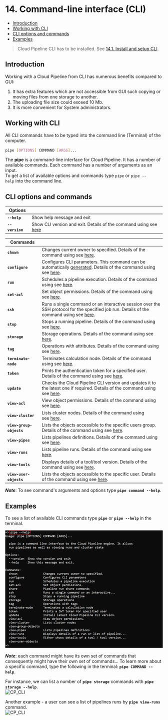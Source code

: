 # 14. Command-line interface (CLI)

- [Introduction](#introduction)
- [Working with CLI](#working-with-cli)
- [CLI options and commands](#cli-options-and-commands)
- [Examples](#examples)

> Cloud Pipeline CLI has to be installed. See [14.1. Install and setup CLI](14.1._Install_and_setup_CLI.md).

## Introduction

Working with a Cloud Pipeline from CLI has numerous benefits compared to GUI:

1. It has extra features which are not accessible from GUI such copying or moving files from one storage to another.
2. The uploading file size could exceed 10 Mb.
3. It is more convenient for System administrators.

## Working with CLI

All CLI commands have to be typed into the command line (Terminal) of the computer.

``` bash
pipe [OPTIONS] COMMAND [ARGS]...
```

The **pipe** is a command-line interface for Cloud Pipeline. It has a number of available commands. Each command has a number of arguments as an input.  
To get a list of available options and commands type `pipe` or `pipe --help` into the command line.

## CLI options and commands

| Options |  |
|---|---|
| **`--help`** | Show help message and exit |
| **`--version`** | Show CLI version and exit. Details of the command using see [here](14.1._Install_and_setup_CLI.md#how-to-install-and-setup-pipe-cli) |

| Commands |  |
|---|---|
| **`chown`** | Changes current owner to specified. Details of the command using see [here](14.7._View_and_manage_Permissions_via_CLI.md#change-owner-property). |
| **`configure`** | Configures CLI parameters. This command can be automatically [generated](../12_Manage_Settings/12._Manage_Settings.md#cli-tab). Details of the command using see [here](14.1._Install_and_setup_CLI.md). |
| **`run`** | Schedules a pipeline execution. Details of the command using see [here](14.5._Manage_pipeline_executions_via_CLI.md#schedule-a-pipeline-execution). |
| **`set-acl`** | Set object permissions. Details of the command using see [here](14.7._View_and_manage_Permissions_via_CLI.md#manage-permissions). |
| **`ssh`** | Runs a single command or an interactive session over the SSH protocol for the specified job run. Details of the command using see [here](14.5._Manage_pipeline_executions_via_CLI.md#run-a-single-command-or-an-interactive-session-over-the-ssh-protocol). |
| **`stop`** | Stops a running pipeline. Details of the command using see [here](14.5._Manage_pipeline_executions_via_CLI.md#stop-a-pipeline-execution). |
| **`storage`** | Storage operations. Details of the command using see [here](14.3._Manage_Storage_via_CLI.md). |
| **`tag`** | Operations with attributes. Details of the command using see [here](14.2._View_and_manage_Attributes_via_CLI.md). |
| **`terminate-node`** | Terminates calculation node. Details of the command using see [here](14.5._Manage_pipeline_executions_via_CLI.md#terminate-a-node). |
| **`token`** | Prints the authentication token for a specified user. Details of the command using see [here](14.1._Install_and_setup_CLI.md#using-pipe-token-command). |
| **`update`** | Checks the Cloud Pipeline CLI version and updates it to the latest one if required. Details of the command using see [here](14.1._Install_and_setup_CLI.md#update-the-cli). |
| **`view-acl`** | View object permissions. Details of the command using see [here](14.7._View_and_manage_Permissions_via_CLI.md#view-permissions). |
| **`view-cluster`** | Lists cluster nodes. Details of the command using see [here](14.6._View_cluster_nodes_via_CLI.md). |
| **`view-group-objects`** | Lists the objects accessible to the specific users group. Details of the command using see [here](14.7._View_and_manage_Permissions_via_CLI.md#view-the-list-of-objects-accessible-by-a-group). |
| **`view-pipes`** | Lists pipelines definitions. Details of the command using see [here](14.4._View_pipeline_definitions_via_CLI.md). |
| **`view-runs`** | Lists pipeline runs. Details of the command using see [here](14.5._Manage_pipeline_executions_via_CLI.md#view-pipeline-runs). |
| **`view-tools`** | Displays details of a tool/tool version. Details of the command using see [here](14.8._View_tools_definitions_via_CLI.md). |
| **`view-user-objects`** | Lists the objects accessible to the specific user. Details of the command using see [here](14.7._View_and_manage_Permissions_via_CLI.md#view-the-list-of-objects-accessible-by-a-user). |

**_Note_**: To see command's arguments and options type **`pipe command --help`**.

## Examples

To see a list of available CLI commands type **`pipe`** or **`pipe --help`** in the terminal.

![CP_CLI](attachments/CLI_1.png)

**_Note_**: each command might have its own set of commands that consequently might have their own set of commands... To learn more about a specific command, type the following in the terminal: **`pipe COMMAND --help`**.

For instance, we can list a number of **`pipe storage`** commands with **`pipe storage --help`**.  
![CP_CLI](attachments/CLI_2.png)

Another example - a user can see a list of pipelines runs by **`pipe view-runs`** command.  
![CP_CLI](attachments/CLI_3.png)
